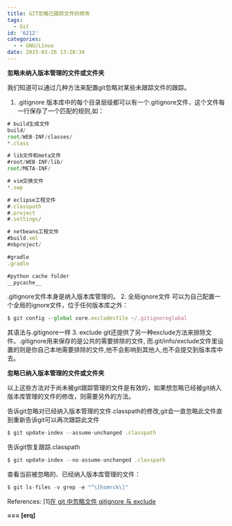 ```yaml
---
title: GIT忽略已跟踪文件的修改
tags:
  - Git
id: '6212'
categories:
  - - GNU/Linux
date: 2015-03-26 13:28:34
---
```



<!-- more -->
**忽略未纳入版本管理的文件或文件夹**

我们知道可以通过几种方法来配置git忽略对某些未跟踪文件的跟踪。

1.  .gitignore
版本库中的每个目录层级都可以有一个.gitignore文件，这个文件每一行保存了一个匹配的规则,如：
```js
# build生成文件
build/
root/WEB-INF/classes/
*.class

# lib文件和meta文件
#root/WEB-INF/lib/
root/META-INF/

# vim交换文件
*.swp

# eclipse工程文件
#.classpath
#.project
#.settings/

# netbeans工程文件
#build.xml
#nbproject/

#gradle
.gradle

#python cache folder
__pycache__
```
.gitignore文件本身是纳入版本库管理的。
2.  全局ignore文件
可以为自己配置一个全局的ignore文件，位于任何版本库之外：
```js
$ git config --global core.excludesfile ~/.gitignoreglobal
```
其语法与.gitignore一样
3.  exclude
git还提供了另一种exclude方法来排除文件。.gitignore用来保存的是公共的需要排除的文件,
而.git/info/exclude文件里设置的则是你自己本地需要排除的文件,他不会影响到其他人,也不会提交到版本库中去。

**忽略已纳入版本管理的文件或文件夹**

以上这些方法对于尚未被git跟踪管理的文件是有效的，如果想忽略已经被git纳入版本库管理的文件的修改，则需要另外的方法。

告诉git忽略对已经纳入版本管理的文件.classpath的修改,git会一直忽略此文件直到重新告诉git可以再次跟踪此文件
```js
$ git update-index --assume-unchanged .classpath
```

告诉git恢复跟踪.classpath
```js
$ git update-index --no-assume-unchanged .classpath
```

查看当前被忽略的、已经纳入版本库管理的文件：
```js
$ git ls-files -v grep -e "^\[hsmrck\]"
```

References:
\[1\][在 git 中忽略文件 gitignore 与 exclude](http://www.cnblogs.com/pylemon/archive/2012/07/16/2593112.html)

**\===
\[erq\]**